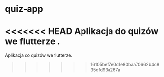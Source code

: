 # quiz-app

<<<<<<< HEAD
Aplikacja do quizów we flutterze . 
=======
Aplikacja do quizów we flutterze.
>>>>>>> 16105bef7e0c1e80baa70662b4c835dfd93a267a
